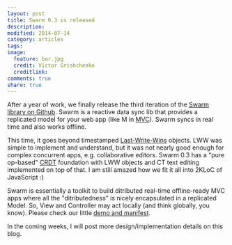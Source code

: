 ```yaml
---
layout: post
title: Swarm 0.3 is released
description: 
modified: 2014-07-14
category: articles
tags: 
image:
  feature: bar.jpg
  credit: Victor Grishchenko
  creditlink: 
comments: true
share: true
---
```


After a year of work, we finally release the third iteration of the 
[Swarm library on Github](https://github.com/gritzko/swarm).
Swarm is a reactive data sync lib that provides a replicated model for your web app (like M in [MVC](http://en.wikipedia.org/wiki/Model%E2%80%93view%E2%80%93controller)).
Swarm syncs in real time and also works offline.

This time, it goes beyond timestamped [Last-Write-Wins](http://basho.com/tag/last-write-wins/) objects.
LWW was simple to implement and understand, but it was not nearly good enough for complex concurrent apps, e.g. collaborative editors.
Swarm 0.3 has a "pure op-based" [CRDT](http://kellabyte.com/2013/05/20/convergent-replicated-data-types/) foundation with LWW objects and CT text editing implemented on top of that.
I am still amazed how we fit it all into 2KLoC of JavaScript :)

Swarm is essentially a toolkit to build ditributed real-time offline-ready MVC apps where all the "ditributedness" is nicely encapsulated in a replicated Model.
So, View and Controller may act locally (and think globally, you know).
Please check our little [demo and manifest](http://ppyr.us:8000/example/demo3/index.html).

In the coming weeks, I will post more design/implementation details on this blog.
